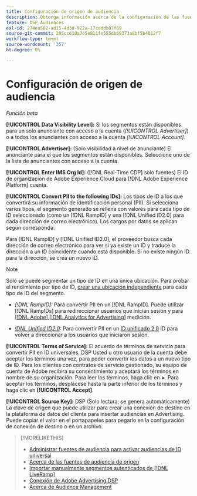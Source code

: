 ```yaml
---
title: Configuración de origen de audiencia
description: Obtenga información acerca de la configuración de las fuentes de audiencia.
feature: DSP Audiences
exl-id: 274ea502-ad15-4d3d-922a-17caddb87f69
source-git-commit: 295cc610a7e5e811fe555db69373a8bf5b4012f7
workflow-type: tm+mt
source-wordcount: '357'
ht-degree: 0%

---
```


# Configuración de origen de audiencia

*Función beta*

**[!UICONTROL Data Visibility Level]:** Si los segmentos están disponibles para un solo anunciante con acceso a la cuenta (*[!UICONTROL Advertiser]*) o a todos los anunciantes con acceso a la cuenta *[!UICONTROL Account]*.

**[!UICONTROL Advertiser]:** (Solo visibilidad a nivel de anunciante) El anunciante para el que los segmentos están disponibles. Seleccione uno de la lista de anunciantes con acceso a la cuenta.

**[!UICONTROL Enter IMS Org Id]:** ([!DNL Real-Time CDP] solo fuentes) El ID de organización de Adobe Experience Cloud para [!DNL Adobe Experience Platform] cuenta.

**[!UICONTROL Convert PII to the following IDs]:** Los tipos de ID a los que convertirá su información de identificación personal (PII). Si selecciona varios tipos, el segmento generado se rellena con valores para cada tipo de ID seleccionado (como un [!DNL RampID] y una [!DNL Unified ID2.0] para cada dirección de correo electrónico). Los cargos por datos se aplican según corresponda.

Para [!DNL RampID] y [!DNL Unified ID2.0], el proveedor busca cada dirección de correo electrónico para ver si ya existe un ID y traduce la dirección a un ID coincidente cuando está disponible. Si no existe ningún ID para la dirección, se crea un nuevo ID.

>[!NOTE]
>
>Solo se puede segmentar un tipo de ID en una única ubicación. Para probar el rendimiento por tipo de ID, [crear una ubicación independiente](/help/dsp/campaign-management/placements/placement-create.md) para cada tipo de ID del segmento.

* *[!DNL RampID]:* Para convertir PII en un [!DNL RampID]. Puede utilizar [!DNL RampIDs] para redireccionar usuarios que inician sesión y para [[!DNL Adobe] [!DNL Analytics for Advertising]](/help/integrations/analytics/overview.md) medición.

* *[!DNL Unified ID2.0](Beta):* Para convertir PII en un [ID unificado 2.0](https://unifiedid.com) ID para volver a direccionar a los usuarios que iniciaron sesión.

<!-- Later
* *[!DNL ID5] (Beta):* To convert PII to an [!DNL ID5] ID. You can use [!DNL ID5] IDs for retargeting logging-in users and for [[!DNL Adobe] [!DNL Analytics for Advertising]](/help/integrations/analytics/overview.md) measurement.

-->

**[!UICONTROL Terms of Service]:** El acuerdo de términos de servicio para convertir PII en ID universales. DSP Usted u otro usuario de la cuenta debe aceptar los términos una vez, para poder convertir los datos a un nuevo tipo de ID. Para los clientes con contratos de servicio gestionado, su equipo de cuenta de Adobe recibirá su consentimiento y aceptará los términos en nombre de su organización. Para leer los términos, haga clic en **>**. Para aceptar los términos, desplácese hasta la parte inferior de los términos y haga clic en **[!UICONTROL Accept]**.

**[!UICONTROL Source Key]:** DSP (Solo lectura; se genera automáticamente) La clave de origen que puede utilizar para crear una conexión de destino en la plataforma de datos del cliente para insertar audiencias en Advertising. Puede copiar el valor en el portapapeles para pegarlo en la configuración de conexión de destino o en un archivo.

>[!MORELIKETHIS]
>
>* [Administrar fuentes de audiencia para activar audiencias de ID universal](source-manage.md)
>* [Acerca de las fuentes de audiencia de origen](source-about.md)
>* [Importar manualmente segmentos autenticados de [!DNL LiveRamp]](/help/dsp/audiences/sources/source-import-liveramp-segments.md)
>* [Conexión de Adobe Advertising DSP](https://experienceleague.adobe.com/docs/experience-platform/destinations/catalog/advertising/adobe-advertising-cloud-connection.html)
>* [Acerca de Audience Management](/help/dsp/audiences/audience-about.md)
